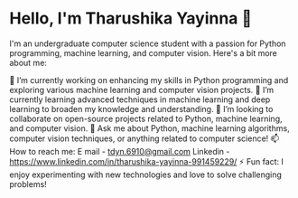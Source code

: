 # Hello, I'm Tharushika Yayinna 👋


I'm an undergraduate computer science student with a passion for Python programming, machine learning, and computer vision. Here's a bit more about me:

🔭 I’m currently working on enhancing my skills in Python programming and exploring various machine learning and computer vision projects.
🌱 I’m currently learning advanced techniques in machine learning and deep learning to broaden my knowledge and understanding.
👯 I’m looking to collaborate on open-source projects related to Python, machine learning, and computer vision.
💬 Ask me about Python, machine learning algorithms, computer vision techniques, or anything related to computer science!
📫 How to reach me: E mail - tdyn.6910@gmail.com    Linkedin - https://www.linkedin.com/in/tharushika-yayinna-991459229/
⚡ Fun fact: I enjoy experimenting with new technologies and love to solve challenging problems!
<!--
**tharushikaDyayinna/tharushikaDyayinna** is a ✨ _special_ ✨ repository because its `README.md` (this file) appears on your GitHub profile.

Here are some ideas to get you started:

- 🔭 I’m currently working on ...
- 🌱 I’m currently learning ...
- 👯 I’m looking to collaborate on ...
- 🤔 I’m looking for help with ...
- 💬 Ask me about ...
- 📫 How to reach me: ...
- 😄 Pronouns: ...
- ⚡ Fun fact: ...
-->
